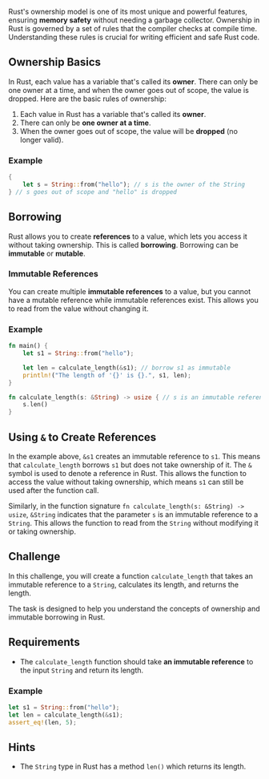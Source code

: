 Rust's ownership model is one of its most unique and powerful features, ensuring **memory safety** without needing a garbage collector. Ownership in Rust is governed by a set of rules that the compiler checks at compile time. Understanding these rules is crucial for writing efficient and safe Rust code.

## Ownership Basics

In Rust, each value has a variable that's called its **owner**. There can only be one owner at a time, and when the owner goes out of scope, the value is dropped. Here are the basic rules of ownership:

1. Each value in Rust has a variable that's called its **owner**.
2. There can only be **one owner at a time**.
3. When the owner goes out of scope, the value will be **dropped** (no longer valid).

### Example

```rust
{
    let s = String::from("hello"); // s is the owner of the String
} // s goes out of scope and "hello" is dropped
```

## Borrowing

Rust allows you to create **references** to a value, which lets you access it without taking ownership. This is called **borrowing**. Borrowing can be **immutable** or **mutable**.

### Immutable References

You can create multiple **immutable references** to a value, but you cannot have a mutable reference while immutable references exist. This allows you to read from the value without changing it.

### Example

```rust
fn main() {
    let s1 = String::from("hello");

    let len = calculate_length(&s1); // borrow s1 as immutable
    println!("The length of '{}' is {}.", s1, len);
}

fn calculate_length(s: &String) -> usize { // s is an immutable reference to a String
    s.len()
}
```

## Using `&` to Create References

In the example above, `&s1` creates an immutable reference to `s1`. This means that `calculate_length` borrows `s1` but does not take ownership of it. The `&` symbol is used to denote a reference in Rust. This allows the function to access the value without taking ownership, which means `s1` can still be used after the function call.

Similarly, in the function signature `fn calculate_length(s: &String) -> usize`, `&String` indicates that the parameter `s` is an immutable reference to a `String`. This allows the function to read from the `String` without modifying it or taking ownership.

## Challenge

In this challenge, you will create a function `calculate_length` that takes an immutable reference to a `String`, calculates its length, and returns the length.

The task is designed to help you understand the concepts of ownership and immutable borrowing in Rust.

## Requirements

- The `calculate_length` function should take **an immutable reference** to the input `String` and return its length.

### Example

```rust
let s1 = String::from("hello");
let len = calculate_length(&s1);
assert_eq!(len, 5);
```

## Hints

- The `String` type in Rust has a method `len()` which returns its length.
